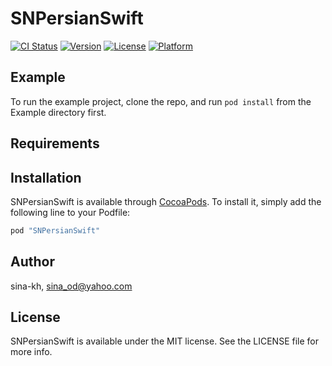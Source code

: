# SNPersianSwift

[![CI Status](http://img.shields.io/travis/sina-kh/SNPersianSwift.svg?style=flat)](https://travis-ci.org/sina-kh/SNPersianSwift)
[![Version](https://img.shields.io/cocoapods/v/SNPersianSwift.svg?style=flat)](http://cocoapods.org/pods/SNPersianSwift)
[![License](https://img.shields.io/cocoapods/l/SNPersianSwift.svg?style=flat)](http://cocoapods.org/pods/SNPersianSwift)
[![Platform](https://img.shields.io/cocoapods/p/SNPersianSwift.svg?style=flat)](http://cocoapods.org/pods/SNPersianSwift)

## Example

To run the example project, clone the repo, and run `pod install` from the Example directory first.

## Requirements

## Installation

SNPersianSwift is available through [CocoaPods](http://cocoapods.org). To install
it, simply add the following line to your Podfile:

```ruby
pod "SNPersianSwift"
```

## Author

sina-kh, sina_od@yahoo.com

## License

SNPersianSwift is available under the MIT license. See the LICENSE file for more info.
